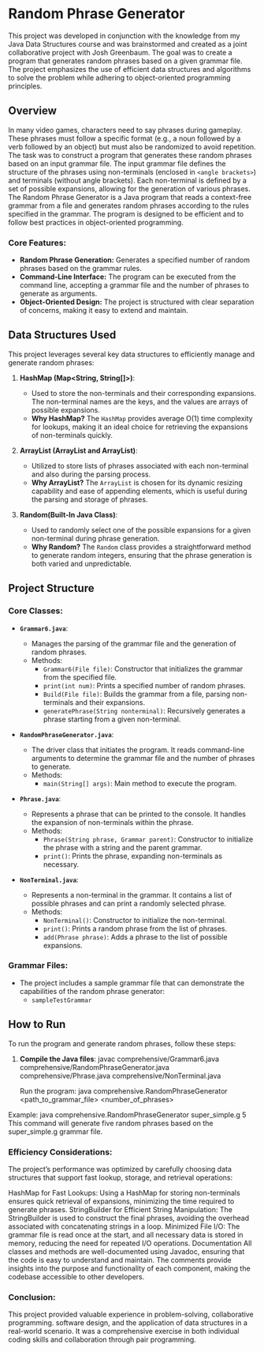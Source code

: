 # Random Phrase Generator

This project was developed in conjunction with the knowledge from my Java Data Structures course and was brainstormed and created as a joint collaborative project with Josh Greenbaum. The goal was to create a program that generates random phrases based on a given grammar file. The project emphasizes the use of efficient data structures and algorithms to solve the problem while adhering to object-oriented programming principles.

## Overview
In many video games, characters need to say phrases during gameplay. These phrases must follow a specific format (e.g., a noun followed by a verb followed by an object) but must also be randomized to avoid repetition. The task was to construct a program that generates these random phrases based on an input grammar file.
The input grammar file defines the structure of the phrases using non-terminals (enclosed in `<angle brackets>`) and terminals (without angle brackets). Each non-terminal is defined by a set of possible expansions, allowing for the generation of various phrases.
The Random Phrase Generator is a Java program that reads a context-free grammar from a file and generates random phrases according to the rules specified in the grammar. The program is designed to be efficient and to follow best practices in object-oriented programming.

### Core Features:
- **Random Phrase Generation:** Generates a specified number of random phrases based on the grammar rules.
- **Command-Line Interface:** The program can be executed from the command line, accepting a grammar file and the number of phrases to generate as arguments.
- **Object-Oriented Design:** The project is structured with clear separation of concerns, making it easy to extend and maintain.

## Data Structures Used
This project leverages several key data structures to efficiently manage and generate random phrases:

1. **HashMap (Map<String, String[]>)**: 
   - Used to store the non-terminals and their corresponding expansions. The non-terminal names are the keys, and the values are arrays of possible expansions.
   - **Why HashMap?** The `HashMap` provides average O(1) time complexity for lookups, making it an ideal choice for retrieving the expansions of non-terminals quickly.

2. **ArrayList (ArrayList<String> and ArrayList<Phrase>)**: 
   - Utilized to store lists of phrases associated with each non-terminal and also during the parsing process.
   - **Why ArrayList?** The `ArrayList` is chosen for its dynamic resizing capability and ease of appending elements, which is useful during the parsing and storage of phrases.

3. **Random(Built-In Java Class)**:
   - Used to randomly select one of the possible expansions for a given non-terminal during phrase generation.
   - **Why Random?** The `Random` class provides a straightforward method to generate random integers, ensuring that the phrase generation is both varied and unpredictable.

## Project Structure

### Core Classes:
- **`Grammar6.java`**:
  - Manages the parsing of the grammar file and the generation of random phrases.
  - Methods:
    - `Grammar6(File file)`: Constructor that initializes the grammar from the specified file.
    - `print(int num)`: Prints a specified number of random phrases.
    - `Build(File file)`: Builds the grammar from a file, parsing non-terminals and their expansions.
    - `generatePhrase(String nonterminal)`: Recursively generates a phrase starting from a given non-terminal.

- **`RandomPhraseGenerator.java`**:
  - The driver class that initiates the program. It reads command-line arguments to determine the grammar file and the number of phrases to generate.
  - Methods:
    - `main(String[] args)`: Main method to execute the program.

- **`Phrase.java`**:
  - Represents a phrase that can be printed to the console. It handles the expansion of non-terminals within the phrase.
  - Methods:
    - `Phrase(String phrase, Grammar parent)`: Constructor to initialize the phrase with a string and the parent grammar.
    - `print()`: Prints the phrase, expanding non-terminals as necessary.

- **`NonTerminal.java`**:
  - Represents a non-terminal in the grammar. It contains a list of possible phrases and can print a randomly selected phrase.
  - Methods:
    - `NonTerminal()`: Constructor to initialize the non-terminal.
    - `print()`: Prints a random phrase from the list of phrases.
    - `add(Phrase phrase)`: Adds a phrase to the list of possible expansions.

### Grammar Files:
- The project includes a sample grammar file that can demonstrate the capabilities of the random phrase generator:
  - `sampleTestGrammar`

## How to Run

To run the program and generate random phrases, follow these steps:

1. **Compile the Java files**: 
   javac comprehensive/Grammar6.java comprehensive/RandomPhraseGenerator.java comprehensive/Phrase.java comprehensive/NonTerminal.java

   Run the program:
java comprehensive.RandomPhraseGenerator <path_to_grammar_file> <number_of_phrases>

Example:
java comprehensive.RandomPhraseGenerator super_simple.g 5
This command will generate five random phrases based on the super_simple.g grammar file.

### Efficiency Considerations:
The project’s performance was optimized by carefully choosing data structures that support fast lookup, storage, and retrieval operations:

HashMap for Fast Lookups: Using a HashMap for storing non-terminals ensures quick retrieval of expansions, minimizing the time required to generate phrases.
StringBuilder for Efficient String Manipulation: The StringBuilder is used to construct the final phrases, avoiding the overhead associated with concatenating strings in a loop.
Minimized File I/O: The grammar file is read once at the start, and all necessary data is stored in memory, reducing the need for repeated I/O operations.
Documentation
All classes and methods are well-documented using Javadoc, ensuring that the code is easy to understand and maintain. The comments provide insights into the purpose and functionality of each component, making the codebase accessible to other developers.

### Conclusion:
This project provided valuable experience in problem-solving, collaborative programming. software design, and the application of data structures in a real-world scenario. It was a comprehensive exercise in both individual coding skills and collaboration through pair programming.
